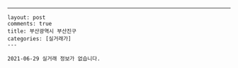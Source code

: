---
    layout: post
    comments: true
    title: 부산광역시 부산진구
    categories: [실거래가]
    ---

    2021-06-29 실거래 정보가 없습니다.

    